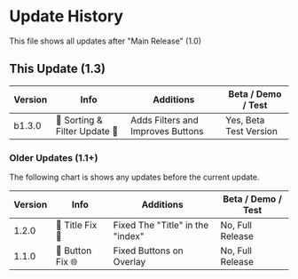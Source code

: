 # Update History

This file shows all updates after "Main Release" (1.0)

## This Update (1.3)
| Version | Info | Additions | Beta / Demo / Test |
| ------- | ------------------ | ------------------ | ------------------|
| b1.3.0   | 🔨 Sorting & Filter Update 🥇 | Adds Filters and Improves Buttons | Yes, Beta Test Version |

### Older Updates (1.1+)

The following chart is shows any updates before the current update.

| Version | Info | Additions | Beta / Demo / Test |
| ------- | ------------------ | ------------------ | ------------------|
| 1.2.0   | 🔨 Title Fix 💬 | Fixed The "Title" in the "index" | No, Full Release |
| 1.1.0   | 🔨 Button Fix 🌐 | Fixed Buttons on Overlay | No, Full Release |

